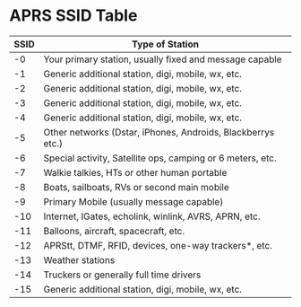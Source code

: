 # APRS SSID Table

| SSID | Type of Station                                             |
| ---- | ----------------------------------------------------------- |
| -0   | Your primary station, usually fixed and message capable     |
| -1   | Generic additional station, digi, mobile, wx, etc.          |
| -2   | Generic additional station, digi, mobile, wx, etc.          |
| -3   | Generic additional station, digi, mobile, wx, etc.          |
| -4   | Generic additional station, digi, mobile, wx, etc.          |
| -5   | Other networks (Dstar, iPhones, Androids, Blackberrys etc.) |
| -6   | Special activity, Satellite ops, camping or 6 meters, etc.  |
| -7   | Walkie talkies, HTs or other human portable                 |
| -8   | Boats, sailboats, RVs or second main mobile                 |
| -9   | Primary Mobile (usually message capable)                    |
| -10  | Internet, IGates, echolink, winlink, AVRS, APRN, etc.       |
| -11  | Balloons, aircraft, spacecraft, etc.                        |
| -12  | APRStt, DTMF, RFID, devices, one-way trackers\*, etc.       |
| -13  | Weather stations                                            |
| -14  | Truckers or generally full time drivers                     |
| -15  | Generic additional station, digi, mobile, wx, etc.          |
